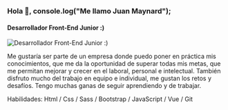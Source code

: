 ### Hola 👋, console.log("Me llamo Juan Maynard");
#### Desarrollador Front-End Junior :)
![Desarrollador Front-End Junior :)](https://mir-s3-cdn-cf.behance.net/project_modules/max_1200/22b22287602523.5dbd29081561d.gif)

Me gustaría ser parte de un empresa donde puedo poner en práctica mis conocimientos, que me da la oportunidad de superar todas mis metas, que me permitan mejorar y crecer en el laboral, personal e intelectual. También disfruto mucho del trabajo en equipo e individual, me gustan los retos y desafíos. Tengo muchas ganas de seguir aprendiendo y de trabajar.

Habilidades: Html / Css / Sass / Bootstrap / JavaScript / Vue / Git
